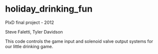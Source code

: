 holiday_drinking_fun
====================

PIxD final project - 2012

Steve Faletti, Tyler Davidson

This code controls the game input and solenoid valve output systems for our little drinking game.